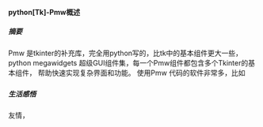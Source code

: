 #### python[Tk]-Pmw概述

##### 摘要
Pmw 是tkinter的补充库，完全用python写的，比tk中的基本组件更大一些，
python megawidgets 超级GUI组件集，每一个Pmw组件都包含多个Tkinter的基本组件，
帮助快速实现复杂界面和功能。
使用Pmw 代码的软件非常多，比如



#####





##### 生活感悟
友情，
